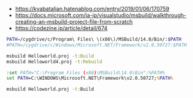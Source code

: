 * https://kyabatalian.hatenablog.com/entry/2019/01/06/170759
* https://docs.microsoft.com/ja-jp/visualstudio/msbuild/walkthrough-creating-an-msbuild-project-file-from-scratch
* https://codezine.jp/article/detail/674

```bash
PATH=/cygdrive/c/Program\ Files\ \(x86\)/MSBuild/14.0/Bin/:$PATH
#PATH=/cygdrive/c/Windows/Microsoft.NET/Framework/v2.0.50727:$PATH

msbuild Helloworld.proj -t:Build
msbuild Helloworld4.proj -t:Rebuild
```


```cmd
:set PATH="C:\Program Files (x86)\MSBuild\14.0\Bin";%PATH%
set PATH=C:\WINDOWS\Microsoft.NET\Framework\v2.0.50727;%PATH%

msbuild Helloworld.proj -t:Build
```
